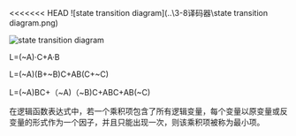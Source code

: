 <<<<<<< HEAD
![state transition diagram](..\3-8译码器\state transition diagram.png)





![state transition diagram](https://github.com/Chen-gz233/verilog/assets/56514489/84d63c39-6e4b-49e7-a808-6b4fd3300f38)


L=(~A)·C+A·B

L=(~A)(B+~B)C+AB(C+~C)

L=(~A)BC+（~A)（~B)C+ABC+AB(~C)





在逻辑函数表达式中，若一个乘积项包含了所有逻辑变量，每个变量以原变量或反变量的形式作为一个因子，并且只能出现一次，则该乘积项被称为最小项。

